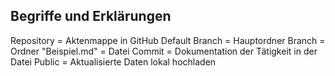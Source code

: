 ## Begriffe und Erklärungen

Repository = Aktenmappe in GitHub
Default Branch = Hauptordner
Branch = Ordner
"Beispiel.md" = Datei
Commit = Dokumentation der Tätigkeit in der Datei
Public = Aktualisierte Daten lokal hochladen
